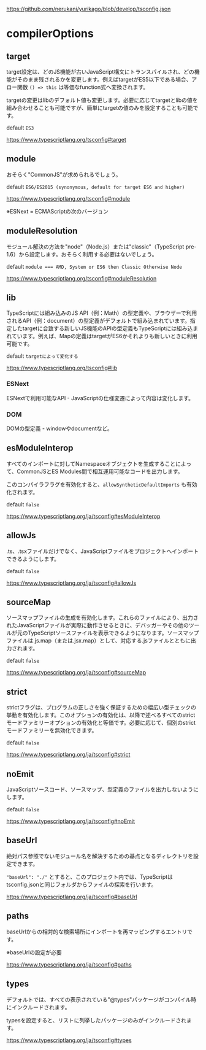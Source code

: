 https://github.com/nerukani/yurikago/blob/develop/tsconfig.json

# compilerOptions

## target

target設定は、どのJS機能が古いJavaScript構文にトランスパイルされ、どの機能がそのまま残されるかを変更します。例えばtargetがES5以下である場合、アロー関数 `() => this` は等価なfunction式へ変換されます。

targetの変更はlibのデフォルト値も変更します。必要に応じてtargetとlibの値を組み合わせることも可能ですが、簡単にtargetの値のみを設定することも可能です。

default `ES3`

https://www.typescriptlang.org/tsconfig#target

## module

おそらく"CommonJS"が求められるでしょう。

default `ES6/ES2015 (synonymous, default for target ES6 and higher)`

https://www.typescriptlang.org/tsconfig#module

※ESNext = ECMAScriptの次のバージョン

## moduleResolution

モジュール解決の方法を"node"（Node.js）または"classic"（TypeScript pre-1.6）から設定します。おそらく利用する必要はないでしょう。

default `module === AMD, System or ES6 then Classic Otherwise Node`

https://www.typescriptlang.org/tsconfig#moduleResolution

## lib

TypeScriptには組み込みのJS API（例：Math）の型定義や、ブラウザーで利用されるAPI（例：document）の型定義がデフォルトで組み込まれています。指定したtargetに合致する新しいJS機能のAPIの型定義もTypeScriptには組み込まれています。例えば、Mapの定義はtargetがES6かそれよりも新しいときに利用可能です。

default `targetによって変化する`

https://www.typescriptlang.org/tsconfig#lib

### ESNext

ESNextで利用可能なAPI - JavaScriptの仕様変遷によって内容は変化します。

### DOM

DOMの型定義 - windowやdocumentなど。

## esModuleInterop

すべてのインポートに対してNamespaceオブジェクトを生成することによって、CommonJSとES Modules間で相互運用可能なコードを出力します。

このコンパイラフラグを有効化すると、`allowSyntheticDefaultImports` も有効化されます。

default `false`

https://www.typescriptlang.org/ja/tsconfig#esModuleInterop

## allowJs

.ts、.tsxファイルだけでなく、JavaScriptファイルをプロジェクトへインポートできるようにします。

default `false`

https://www.typescriptlang.org/ja/tsconfig#allowJs

## sourceMap

ソースマップファイルの生成を有効化します。これらのファイルにより、出力されたJavaScriptファイルが実際に動作させるときに、デバッガーやその他のツールが元のTypeScriptソースファイルを表示できるようになります。ソースマップファイルは.js.map（または.jsx.map）として、対応する.jsファイルとともに出力されます。

default `false`

https://www.typescriptlang.org/ja/tsconfig#sourceMap


## strict

strictフラグは、プログラムの正しさを強く保証するための幅広い型チェックの挙動を有効化します。このオプションの有効化は、以降で述べるすべてのstrictモードファミリーオプションの有効化と等価です。必要に応じて、個別のstrictモードファミリーを無効化できます。

default `false`

https://www.typescriptlang.org/ja/tsconfig#strict

## noEmit

JavaScriptソースコード、ソースマップ、型定義のファイルを出力しないようにします。

default `false`

https://www.typescriptlang.org/ja/tsconfig#noEmit

## baseUrl

絶対パス参照でないモジュール名を解決するための基点となるディレクトリを設定できます。

`"baseUrl": "./"` とすると、このプロジェクト内では、TypeScriptはtsconfig.jsonと同じフォルダからファイルの探索を行います。

https://www.typescriptlang.org/ja/tsconfig#baseUrl

## paths

baseUrlからの相対的な検索場所にインポートを再マッピングするエントリです。

※baseUrlの設定が必要

https://www.typescriptlang.org/ja/tsconfig#paths

## types

デフォルトでは、すべての表示されている"@types"パッケージがコンパイル時にインクルードされます。

typesを設定すると、リストに列挙したパッケージのみがインクルードされます。

https://www.typescriptlang.org/ja/tsconfig#types
